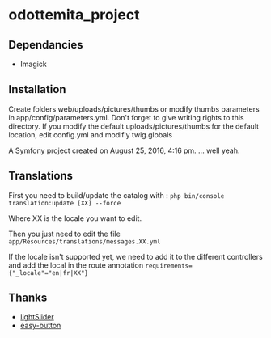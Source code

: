 odottemita_project
==================

## Dependancies

* Imagick

## Installation

Create folders web/uploads/pictures/thumbs or modify thumbs parameters in app/config/parameters.yml. Don't forget to give writing rights to this directory.
If you modify the default uploads/pictures/thumbs for the default location, edit config.yml and modifiy twig.globals

A Symfony project created on August 25, 2016, 4:16 pm.
... well yeah.

## Translations

First you need to build/update the catalog with :
`php bin/console translation:update [XX] --force`

Where XX is the locale you want to edit.

Then you just need to edit the file 
`app/Resources/translations/messages.XX.yml`

If the locale isn't supported yet, we need to add it to the different controllers and add the local in the route annotation
`requirements={"_locale"="en|fr|XX"}`



## Thanks

* [lightSlider](https://github.com/sachinchoolur/lightslider)
* [easy-button](https://github.com/CliffCloud/Leaflet.EasyButton)
